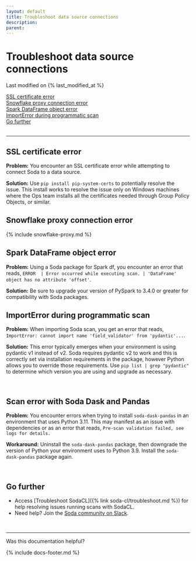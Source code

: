 ```yaml
---
layout: default
title: Troubleshoot data source connections
description: 
parent: 
---
```


# Troubleshoot data source connections
Last modified on {% last_modified_at %}

[SSL certificate error](#ssl-certificate-error)<br />
[Snowflake proxy connection error](#go-further)<br />
[Spark DataFrame object error](#spark-dataframe-object-error)<br />
[ImportError during programmatic scan](#importerror-during-programmatic-scan)<br />
[Go further](#go-further)<br />
<br />

<hr/>

## SSL certificate error

**Problem:** You encounter an SSL certificate error while attempting to connect Soda to a data source.

**Solution:** Use `pip install pip-system-certs` to potentially resolve the issue. This install works to resolve the issue only on Windows machines where the Ops team installs all the certificates needed through Group Policy Objects, or similar. 

## Snowflake proxy connection error

{% include snowflake-proxy.md %}

## Spark DataFrame object error

**Problem:** Using a Soda package for Spark df, you encounter an error that reads, `ERROR  | Error occurred while executing scan. | 'DataFrame' object has no attribute 'offset'`.

**Solution:** Be sure to upgrade your version of PySpark to 3.4.0 or greater for compatibility with Soda packages.

## ImportError during programmatic scan

**Problem:** When importing Soda scan, you get an error that reads, `ImportError: cannot import name 'field_validator' from 'pydantic'...`.

**Solution:** This error typically emerges when your environment is using pydantic v1 instead of v2. Soda requires pydantic v2 to work and this is correctly set via installation requirements in the package, however Python allows you to override those requirements. Use `pip list | grep "pydantic"` to determine which version you are using and upgrade as necessary.

<br />

## Scan error with Soda Dask and Pandas

**Problem:** You encounter errors when trying to install `soda-dask-pandas` in an environment that uses Python 3.11. This may manifest as an issue with dependencies or as an error that reads, `Pre-scan validation failed, see logs for details.`

**Workaround:** Uninstall the `soda-dask-pandas` package, then downgrade the version of Python your environment uses to Python 3.9. Install the `soda-dask-pandas` package again. 

<br />

## Go further

* Access [Troubleshoot SodaCL]({% link soda-cl/troubleshoot.md %}) for help resolving issues running scans with SodaCL.
* Need help? Join the <a href="https://community.soda.io/slack" target="_blank"> Soda community on Slack</a>.

<br />

---

Was this documentation helpful?

<!-- LikeBtn.com BEGIN -->
<span class="likebtn-wrapper" data-theme="tick" data-i18n_like="Yes" data-ef_voting="grow" data-show_dislike_label="true" data-counter_zero_show="true" data-i18n_dislike="No"></span>
<script>(function(d,e,s){if(d.getElementById("likebtn_wjs"))return;a=d.createElement(e);m=d.getElementsByTagName(e)[0];a.async=1;a.id="likebtn_wjs";a.src=s;m.parentNode.insertBefore(a, m)})(document,"script","//w.likebtn.com/js/w/widget.js");</script>
<!-- LikeBtn.com END -->

{% include docs-footer.md %}